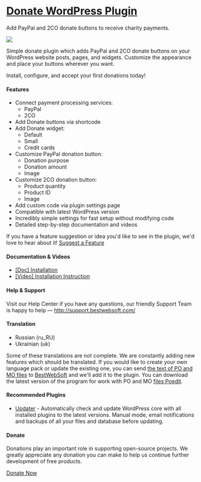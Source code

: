 <a href="http://bestwebsoft.com/products/wordpress/plugins/donate/" target=_blank>Donate WordPress Plugin</a>
========================

Add PayPal and 2CO donate buttons to receive charity payments.

<img src="http://bestwebsoft.com/wp-content/uploads/2014/09/donation-button-banner-website1.jpg" />

<p>Simple donate plugin which adds PayPal and 2CO donate buttons on your WordPress website posts, pages, and widgets. Customize the appearance and place your buttons wherever you want.</p>

<p>Install, configure, and accept your first donations today!</p>


<div class='video'></div>


<h4>Features</h4>

<ul>
<li>Connect payment processing services:

<ul>
<li>PayPal</li>
<li>2CO</li>
</ul></li>
<li>Add Donate buttons via shortcode</li>
<li>Add Donate widget:

<ul>
<li>Default</li>
<li>Small</li>
<li>Credit cards</li>
</ul></li>
<li>Customize PayPal donation button:

<ul>
<li>Donation purpose</li>
<li>Donation amount</li>
<li>Image</li>
</ul></li>
<li>Customize 2CO donation button:

<ul>
<li>Product quantity</li>
<li>Product ID</li>
<li>Image</li>
</ul></li>
<li>Add custom code via plugin settings page</li>
<li>Compatible with latest WordPress version</li>
<li>Incredibly simple settings for fast setup without modifying code</li>
<li>Detailed step-by-step documentation and videos</li>
</ul>

<p>If you have a feature suggestion or idea you'd like to see in the plugin, we'd love to hear about it! <a href="http://support.bestwebsoft.com/hc/en-us/requests/new">Suggest a Feature</a></p>

<h4>Documentation &#38; Videos</h4>

<ul>
<li><a href="https://docs.google.com/document/d/1cVBfBEzjHVwu1JDEr81ARZelUz_N-tZj7g3yA7LT_8w/">[Doc] Installation</a></li>
<li><a href="http://www.youtube.com/watch?v=vqbItGXpwuk">[Video] Installation Instruction</a></li>
</ul>

<h4>Help &#38; Support</h4>

<p>Visit our Help Center if you have any questions, our friendly Support Team is happy to help &#8212; <a href="http://support.bestwebsoft.com/">http://support.bestwebsoft.com/</a></p>

<h4>Translation</h4>

<ul>
<li>Russian (ru_RU)</li>
<li>Ukrainian (uk)</li>
</ul>

<p>Some of these translations are not complete. We are constantly adding new features which should be translated. If you would like to create your own language pack or update the existing one, you can send <a href="http://codex.wordpress.org/Translating_WordPress">the text of PO and MO files</a> to <a href="http://support.bestwebsoft.com/hc/en-us/requests/new">BestWebSoft</a> and we'll add it to the plugin. You can download the latest version of the program for work with PO and MO <a href="http://www.poedit.net/download.php">files Poedit</a>.</p>

<h4>Recommended Plugins</h4>

<ul>
<li><a href="http://bestwebsoft.com/products/wordpress/plugins/updater/?k=613962505e24bb2b58c58becdb22c91c">Updater</a> - Automatically check and update WordPress core with all installed plugins to the latest versions. Manual mode, email notifications and backups of all your files and database before updating.</li>
</ul>

<h4>Donate</h4>

<p>Donations play an important role in supporting open-source projects. We greatly appreciate any donation you can make to help us continue further development of free products.</p>

<p><a href="http://bestwebsoft.com/donate/">Donate Now</a></p>